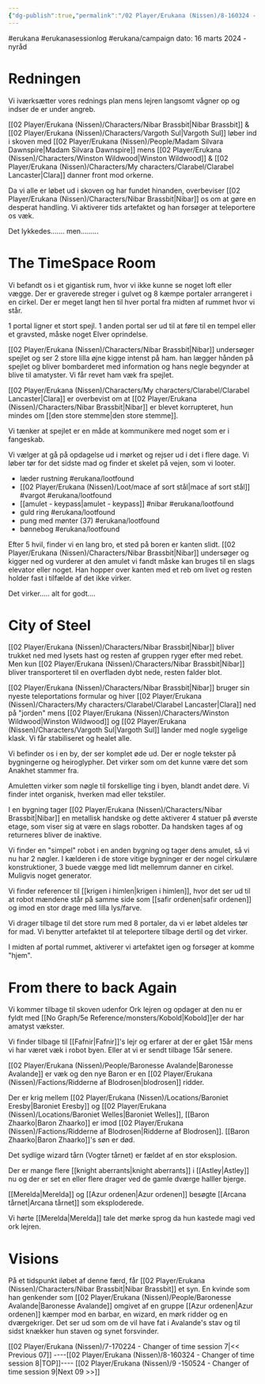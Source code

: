 ```yaml
---
{"dg-publish":true,"permalink":"/02 Player/Erukana (Nissen)/8-160324 - Changer of time session 8/","tags":["erukana","erukanasessionlog","erukana/campaign","erukana/lootfound","vargot","nibar"]}
---
```



#erukana #erukanasessionlog #erukana/campaign 
dato: 16 marts 2024 - nyråd 

# Redningen
Vi iværksætter vores rednings plan mens lejren langsomt vågner op og indser de er under angreb. 

[[02 Player/Erukana (Nissen)/Characters/Nibar Brassbit\|Nibar Brassbit]] & [[02 Player/Erukana (Nissen)/Characters/Vargoth Sul\|Vargoth Sul]] løber ind i skoven med [[02 Player/Erukana (Nissen)/People/Madam Silvara Dawnspire\|Madam Silvara Dawnspire]] mens [[02 Player/Erukana (Nissen)/Characters/Winston Wildwood\|Winston Wildwood]] & [[02 Player/Erukana (Nissen)/Characters/My characters/Clarabel/Clarabel Lancaster\|Clara]] danner front mod orkerne. 

Da vi alle er løbet ud i skoven og har fundet hinanden, overbeviser [[02 Player/Erukana (Nissen)/Characters/Nibar Brassbit\|Nibar]] os om at gøre en desperat handling. Vi aktiverer tids artefaktet og han forsøger at teleportere os væk.

Det lykkedes....... men......... 

# The TimeSpace Room
Vi befandt os i et gigantisk rum, hvor vi ikke kunne se noget loft eller vægge. Der er graverede streger i gulvet og 8 kæmpe portaler arrangeret i en cirkel. Der er meget langt hen til hver portal fra midten af rummet hvor vi står.

1 portal ligner et stort spejl.
1 anden portal ser ud til at føre til en tempel eller et gravsted, måske noget Elver oprindelse.

[[02 Player/Erukana (Nissen)/Characters/Nibar Brassbit\|Nibar]] undersøger spejlet og ser 2 store lilla øjne kigge intenst på ham. han lægger hånden på spejlet og bliver bombarderet med information og hans negle begynder at blive til amatyster. Vi får revet ham væk fra spejlet. 

[[02 Player/Erukana (Nissen)/Characters/My characters/Clarabel/Clarabel Lancaster\|Clara]] er overbevist om at [[02 Player/Erukana (Nissen)/Characters/Nibar Brassbit\|Nibar]] er blevet korrupteret, hun mindes om [[den store stemme\|den store stemme]]. 

Vi tænker at spejlet er en måde at kommunikere med noget som er i fangeskab.

Vi vælger at gå på opdagelse ud i mørket og rejser ud i det i flere dage. Vi løber tør for det sidste mad og finder et skelet på vejen, som vi looter. 

- læder rustning #erukana/lootfound 
- [[02 Player/Erukana (Nissen)/Loot/mace af sort stål\|mace af sort stål]] #vargot #erukana/lootfound 
- [[amulet - keypass\|amulet - keypass]] #nibar #erukana/lootfound 
- guld ring #erukana/lootfound 
- pung med mønter (37) #erukana/lootfound 
- bønnebog #erukana/lootfound 

Efter 5 hvil, finder vi en lang bro, et sted på boren er kanten slidt. [[02 Player/Erukana (Nissen)/Characters/Nibar Brassbit\|Nibar]] undersøger og kigger ned og vurderer at den amulet vi fandt måske kan bruges til en slags elevator eller noget. Han hopper over kanten med et reb om livet og resten holder fast i tilfælde af det ikke virker. 

Det virker.....   alt for godt.... 

# City of Steel

[[02 Player/Erukana (Nissen)/Characters/Nibar Brassbit\|Nibar]] bliver trukket ned med lysets hast og resten af gruppen ryger efter med rebet. Men kun [[02 Player/Erukana (Nissen)/Characters/Nibar Brassbit\|Nibar]] bliver transporteret til en overfladen dybt nede, resten falder blot. 

[[02 Player/Erukana (Nissen)/Characters/Nibar Brassbit\|Nibar]] bruger sin nyeste teleportations formular og hiver [[02 Player/Erukana (Nissen)/Characters/My characters/Clarabel/Clarabel Lancaster\|Clara]] ned på "jorden" mens [[02 Player/Erukana (Nissen)/Characters/Winston Wildwood\|Winston Wildwood]] og [[02 Player/Erukana (Nissen)/Characters/Vargoth Sul\|Vargoth Sul]] lander med nogle sygelige klask. Vi får stabiliseret og healet alle. 

Vi befinder os i en by, der ser komplet øde ud. Der er nogle tekster på bygningerne og heiroglypher. Det virker som om det kunne være det som Anakhet stammer fra. 

Amuletten virker som nøgle til forskellige ting i byen, blandt andet døre. Vi finder intet organisk, hverken mad eller tekstiler.

I en bygning tager [[02 Player/Erukana (Nissen)/Characters/Nibar Brassbit\|Nibar]] en metallisk handske og dette aktiverer 4 statuer på øverste etage, som viser sig at være en slags robotter. Da handsken tages af og returneres bliver de inaktive.

Vi finder en "simpel" robot i en anden bygning og tager dens amulet, så vi nu har 2 nøgler. I kælderen i de store vitige bygninger er der nogel cirkulære konstruktioner, 3 buede vægge med lidt mellemrum danner en cirkel. Muligvis noget generator. 

Vi finder referencer til [[krigen i himlen\|krigen i himlen]], hvor det ser ud til at robot mændene står på samme side som [[safir ordenen\|safir ordenen]] og imod en stor drage med lilla lys/farve. 

Vi drager tilbage til det store rum med 8 portaler, da vi er løbet aldeles tør for mad. Vi benytter artefaktet til at teleportere tilbage dertil og det virker. 

I midten af portal rummet, aktiverer vi artefaktet igen og forsøger at komme "hjem". 

# From there to back Again
Vi kommer tilbage til skoven udenfor Ork lejren og opdager at den nu er fyldt med [[No Graph/5e Reference/monsters/Kobold\|Kobold]]er der har amatyst vækster. 

Vi finder tilbage til [[Fafnir\|Fafnir]]'s lejr og erfarer at der er gået 15år mens vi har været væk i robot byen. Eller at vi er sendt tilbage 15år senere. 

[[02 Player/Erukana (Nissen)/People/Baronesse Avalande\|Baronesse Avalande]] er væk og den nye Baron er en [[02 Player/Erukana (Nissen)/Factions/Ridderne af Blodrosen\|blodrosen]] ridder. 

Der er krig mellem [[02 Player/Erukana (Nissen)/Locations/Baroniet Eresby\|Baroniet Eresby]] og [[02 Player/Erukana (Nissen)/Locations/Baroniet Welles\|Baroniet Welles]], [[Baron Zhaarko\|Baron Zhaarko]] er imod [[02 Player/Erukana (Nissen)/Factions/Ridderne af Blodrosen\|Ridderne af Blodrosen]]. [[Baron Zhaarko\|Baron Zhaarko]]'s søn er død.

Det sydlige wizard tårn (Vogter tårnet) er fældet af en stor eksplosion.

Der er mange flere [[knight aberrants\|knight aberrants]] i [[Astley\|Astley]] nu og der er set en eller flere drager ved de gamle dværge halller bjerge. 

[[Merelda\|Merelda]] og [[Azur ordenen\|Azur ordenen]] besøgte [[Arcana tårnet\|Arcana tårnet]] som eksploderede. 

Vi hørte [[Merelda\|Merelda]] tale det mørke sprog da hun kastede magi ved ork lejren.

# Visions
På et tidspunkt iløbet af denne færd, får [[02 Player/Erukana (Nissen)/Characters/Nibar Brassbit\|Nibar Brassbit]] et syn. En kvinde som han genkender som [[02 Player/Erukana (Nissen)/People/Baronesse Avalande\|Baronesse Avalande]] omgivet af en gruppe [[Azur ordenen\|Azur ordenen]] kæmper mod en barbar, en wizard, en mørk ridder og en dværgekriger. Det ser ud som om de vil have fat i Avalande's stav og til sidst knækker hun staven og synet forsvinder.

[[02 Player/Erukana (Nissen)/7-170224 - Changer of time session 7\|<< Previous 07]] ----[[02 Player/Erukana (Nissen)/8-160324 - Changer of time session 8\|TOP]]---- [[02 Player/Erukana (Nissen)/9 -150524 - Changer of time session 9\|Next 09 >>]]